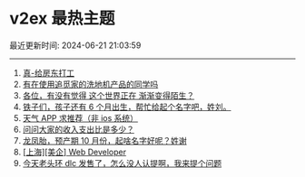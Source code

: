 # v2ex 最热主题

最近更新时间: 2024-06-21 21:03:59

--- 
1. [真-给房东打工](https://www.v2ex.com/t/1051359) 
2. [有在使用追觅家的洗地机产品的同学吗](https://www.v2ex.com/t/1051351) 
3. [各位，有没有觉得 这个世界正在 渐渐变得陌生？](https://www.v2ex.com/t/1051382) 
4. [铁子们，孩子还有 6 个月出生，帮忙给起个名字吧，姓刘。](https://www.v2ex.com/t/1051400) 
5. [天气 APP 求推荐（非 ios 系统）](https://www.v2ex.com/t/1051399) 
6. [问问大家的收入支出比是多少？](https://www.v2ex.com/t/1051421) 
7. [龙凤胎，预产期 10 月份，起啥名字好呢？姓谢](https://www.v2ex.com/t/1051433) 
8. [[上海][美企] Web Developer](https://www.v2ex.com/t/1051459) 
9. [今天老头环 dlc 发售了，怎么没人认提啊，我来提个问题](https://www.v2ex.com/t/1051409) 
